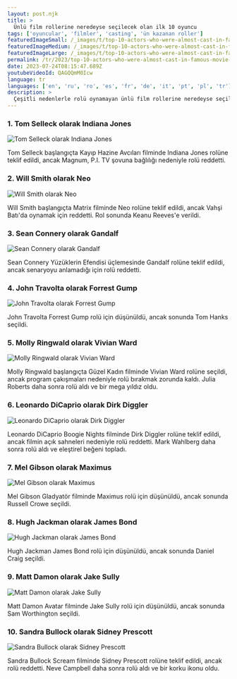 ```yaml
---
layout: post.njk
title: >
  Ünlü film rollerine neredeyse seçilecek olan ilk 10 oyuncu
tags: ['oyuncular', 'filmler', 'casting', 'ün kazanan roller']
featuredImageSmall: /_images/t/top-10-actors-who-were-almost-cast-in-famous-movie-roles-cover-tr-small.webp
featuredImageMedium: /_images/t/top-10-actors-who-were-almost-cast-in-famous-movie-roles-cover-tr-medium.webp
featuredImageLarge: /_images/t/top-10-actors-who-were-almost-cast-in-famous-movie-roles-cover-tr-large.webp
permalink: /tr/2023/top-10-actors-who-were-almost-cast-in-famous-movie-roles.html
date: 2023-07-24T08:15:47.689Z
youtubeVideoId: QAGQQmM0Icw
language: tr
languages: ['en', 'ru', 'ro', 'es', 'fr', 'de', 'it', 'pt', 'pl', 'tr']
description: >
  Çeşitli nedenlerle rolü oynamayan ünlü film rollerine neredeyse seçilecek ilk 10 oyuncunun listesi.
---
```


### 1. Tom Selleck olarak Indiana Jones

![Tom Selleck olarak Indiana Jones](/_images/0/0a5f29cb6571b19e74e1968c7ca5d01e-medium.webp)

Tom Selleck başlangıçta Kayıp Hazine Avcıları filminde Indiana Jones rolüne teklif edildi, ancak Magnum, P.I. TV şovuna bağlılığı nedeniyle rolü reddetti.

### 2. Will Smith olarak Neo

![Will Smith olarak Neo](/_images/8/8f8a200bfc2c6956e638a983fc2b1ba6-medium.webp)

Will Smith başlangıçta Matrix filminde Neo rolüne teklif edildi, ancak Vahşi Batı'da oynamak için reddetti. Rol sonunda Keanu Reeves'e verildi.

### 3. Sean Connery olarak Gandalf

![Sean Connery olarak Gandalf](/_images/b/b0c8d00da6cb3d6bea46b10c30d2e302-medium.webp)

Sean Connery Yüzüklerin Efendisi üçlemesinde Gandalf rolüne teklif edildi, ancak senaryoyu anlamadığı için rolü reddetti.

### 4. John Travolta olarak Forrest Gump

![John Travolta olarak Forrest Gump](/_images/0/08c525fbe69e73567ec44b6876b16d5b-medium.webp)

John Travolta Forrest Gump rolü için düşünüldü, ancak sonunda Tom Hanks seçildi.

### 5. Molly Ringwald olarak Vivian Ward

![Molly Ringwald olarak Vivian Ward](/_images/9/9c8316d9b1a33097bd7dab083b377299-medium.webp)

Molly Ringwald başlangıçta Güzel Kadın filminde Vivian Ward rolüne seçildi, ancak program çakışmaları nedeniyle rolü bırakmak zorunda kaldı. Julia Roberts daha sonra rolü aldı ve bir mega yıldız oldu.

### 6. Leonardo DiCaprio olarak Dirk Diggler

![Leonardo DiCaprio olarak Dirk Diggler](/_images/8/833bb3adabb5d99c1a86d7f0e9e0fa76-medium.webp)

Leonardo DiCaprio Boogie Nights filminde Dirk Diggler rolüne teklif edildi, ancak filmin açık sahneleri nedeniyle rolü reddetti. Mark Wahlberg daha sonra rolü aldı ve eleştirel beğeni topladı.

### 7. Mel Gibson olarak Maximus

![Mel Gibson olarak Maximus](/_images/9/960bc6d04f88c35093a9624afc803412-medium.webp)

Mel Gibson Gladyatör filminde Maximus rolü için düşünüldü, ancak sonunda Russell Crowe seçildi.

### 8. Hugh Jackman olarak James Bond

![Hugh Jackman olarak James Bond](/_images/a/af4fe51cabdd95774ca80dd59081fd7c-medium.webp)

Hugh Jackman James Bond rolü için düşünüldü, ancak sonunda Daniel Craig seçildi.

### 9. Matt Damon olarak Jake Sully

![Matt Damon olarak Jake Sully](/_images/3/3fec85754253beeecbb8f18e73b3f146-medium.webp)

Matt Damon Avatar filminde Jake Sully rolü için düşünüldü, ancak sonunda Sam Worthington seçildi.

### 10. Sandra Bullock olarak Sidney Prescott

![Sandra Bullock olarak Sidney Prescott](/_images/2/22a36c4a00d13f57fc1dc2724ebb0164-medium.webp)

Sandra Bullock Scream filminde Sidney Prescott rolüne teklif edildi, ancak rolü reddetti. Neve Campbell daha sonra rolü aldı ve bir korku ikonu oldu.

